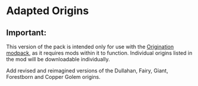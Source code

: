 # Adapted Origins

## Important:
This version of the pack is intended only for use with the [Origination modpack](https://www.curseforge.com/minecraft/modpacks/origination-fabric), as it requires mods within it to function. Individual origins listed in the mod will be downloadable individually.

Add revised and reimagined versions of the Dullahan, Fairy, Giant, Forestborn and Copper Golem origins.
